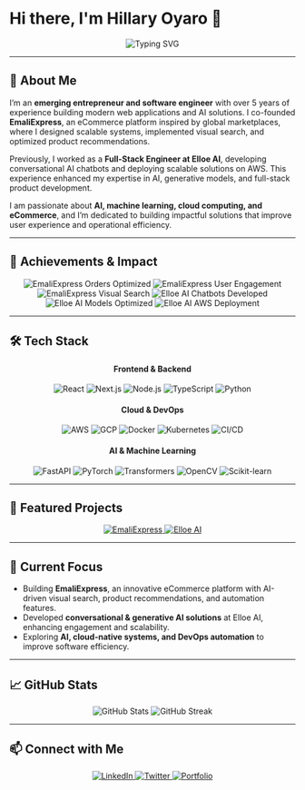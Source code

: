 # Hi there, I'm Hillary Oyaro 👋

<div align="center">
  <!-- Animated Typing Header -->
  <img src="https://readme-typing-svg.demolab.com?font=Fira+Code&weight=500&size=28&duration=3000&pause=1000&color=66C4A7&center=true&vCenter=true&width=800&lines=Emerging+Entrepreneur;AI+&+ML+Enthusiast;Building+eCommerce+Solutions;Cloud+&+DevOps+Practitioner" alt="Typing SVG" />
</div>

---

## 🚀 About Me

I’m an **emerging entrepreneur and software engineer** with over 5 years of experience building modern web applications and AI solutions. I co-founded **EmaliExpress**, an eCommerce platform inspired by global marketplaces, where I designed scalable systems, implemented visual search, and optimized product recommendations.  

Previously, I worked as a **Full-Stack Engineer at Elloe AI**, developing conversational AI chatbots and deploying scalable solutions on AWS. This experience enhanced my expertise in AI, generative models, and full-stack product development.  

I am passionate about **AI, machine learning, cloud computing, and eCommerce**, and I’m dedicated to building impactful solutions that improve user experience and operational efficiency.

---

## 🌟 Achievements & Impact

<div align="center">
  <!-- EmaliExpress Impact -->
  <img src="https://img.shields.io/badge/EmaliExpress-Orders_Optimized-9C27B0?style=for-the-badge" alt="EmaliExpress Orders Optimized"/>
  <img src="https://img.shields.io/badge/EmaliExpress-User_Engagement_Up-66C4A7?style=for-the-badge" alt="EmaliExpress User Engagement"/>
  <img src="https://img.shields.io/badge/EmaliExpress-Visual_Search_Engine_Implemented-FF6B6B?style=for-the-badge" alt="EmaliExpress Visual Search"/>

  <!-- Elloe AI Impact -->
  <img src="https://img.shields.io/badge/ElloeAI-Chatbots_Developed-4285F4?style=for-the-badge" alt="Elloe AI Chatbots Developed"/>
  <img src="https://img.shields.io/badge/ElloeAI-AI_Models_Optimized-00BFA5?style=for-the-badge" alt="Elloe AI Models Optimized"/>
  <img src="https://img.shields.io/badge/ElloeAI-AWS_Deployment_Success-FFB300?style=for-the-badge" alt="Elloe AI AWS Deployment"/>
</div>

---

## 🛠️ Tech Stack

<div align="center">
  <!-- Frontend & Backend -->
  <h4>Frontend & Backend</h4>
  <p>
    <img src="https://img.shields.io/badge/React-61DAFB?style=flat-square&logo=react&logoColor=black" alt="React"/>
    <img src="https://img.shields.io/badge/Next.js-000000?style=flat-square&logo=nextdotjs&logoColor=white" alt="Next.js"/>
    <img src="https://img.shields.io/badge/Node.js-339933?style=flat-square&logo=node.js&logoColor=white" alt="Node.js"/>
    <img src="https://img.shields.io/badge/TypeScript-3178C6?style=flat-square&logo=typescript&logoColor=white" alt="TypeScript"/>
    <img src="https://img.shields.io/badge/Python-3776AB?style=flat-square&logo=python&logoColor=white" alt="Python"/>
  </p>

  <!-- Cloud & DevOps -->
  <h4>Cloud & DevOps</h4>
  <p>
    <img src="https://img.shields.io/badge/AWS-232F3E?style=flat-square&logo=amazon-aws&logoColor=white" alt="AWS"/>
    <img src="https://img.shields.io/badge/GCP-4285F4?style=flat-square&logo=googlecloud&logoColor=white" alt="GCP"/>
    <img src="https://img.shields.io/badge/Docker-2496ED?style=flat-square&logo=docker&logoColor=white" alt="Docker"/>
    <img src="https://img.shields.io/badge/Kubernetes-326CE5?style=flat-square&logo=kubernetes&logoColor=white" alt="Kubernetes"/>
    <img src="https://img.shields.io/badge/CI/CD-FF6B6B?style=flat-square" alt="CI/CD"/>
  </p>

  <!-- AI & ML -->
  <h4>AI & Machine Learning</h4>
  <p>
    <img src="https://img.shields.io/badge/FastAPI-0052CC?style=flat-square" alt="FastAPI"/>
    <img src="https://img.shields.io/badge/PyTorch-EE4C2C?style=flat-square&logo=pytorch&logoColor=white" alt="PyTorch"/>
    <img src="https://img.shields.io/badge/Transformers-FF6B6B?style=flat-square" alt="Transformers"/>
    <img src="https://img.shields.io/badge/OpenCV-3776AB?style=flat-square" alt="OpenCV"/>
    <img src="https://img.shields.io/badge/Scikit-learn-F7931E?style=flat-square" alt="Scikit-learn"/>
  </p>
</div>

---

## 🌟 Featured Projects

<div align="center">
  <a href="https://hillaryoyaro.vercel.app" target="_blank">
    <img src="https://img.shields.io/badge/EmaliExpress-In_Design-Purple?style=for-the-badge" alt="EmaliExpress"/>
  </a>
  <a href="https://github.com/hillaryoyaro/ElloeAI" target="_blank">
    <img src="https://img.shields.io/badge/ElloeAI-AI_Chatbots-66C4A7?style=for-the-badge" alt="Elloe AI"/>
  </a>
</div>

---

## 🎯 Current Focus

- Building **EmaliExpress**, an innovative eCommerce platform with AI-driven visual search, product recommendations, and automation features.
- Developed **conversational & generative AI solutions** at Elloe AI, enhancing engagement and scalability.
- Exploring **AI, cloud-native systems, and DevOps automation** to improve software efficiency.

---

## 📈 GitHub Stats

<div align="center">
  <img src="https://github-readme-stats.vercel.app/api?username=hillaryoyaro&show_icons=true&theme=radical&count_private=true" alt="GitHub Stats" />
  <img src="https://github-readme-streak-stats.herokuapp.com/?user=hillaryoyaro&theme=radical&hide_border=true" alt="GitHub Streak"/>
</div>

---

## 📫 Connect with Me

<div align="center">
  <a href="https://www.linkedin.com/in/hillaryoyaro/" target="_blank">
    <img src="https://img.shields.io/badge/LinkedIn-0077B5?style=for-the-badge&logo=linkedin&logoColor=white" alt="LinkedIn"/>
  </a>
  <a href="https://twitter.com/yourhandle" target="_blank">
    <img src="https://img.shields.io/badge/Twitter-1DA1F2?style=for-the-badge&logo=twitter&logoColor=white" alt="Twitter"/>
  </a>
  <a href="https://hillaryoyaro.vercel.app" target="_blank">
    <img src="https://img.shields.io/badge/Portfolio-66C4A7?style=for-the-badge" alt="Portfolio"/>
  </a>
</div>
